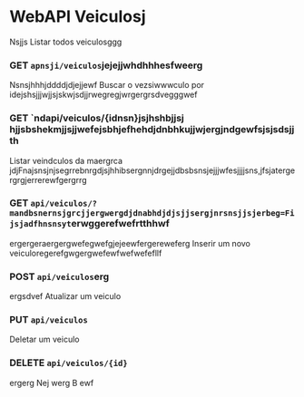 # WebAPI Veiculosj
 Nsjjs
Listar todos veiculosggg
### GET `apnsji/veiculos`jejejjwhdhhhesfweerg
Nsnsjhhhjddddjdjejjewf
Buscar o vezsiwwwculo por idejshsjjjwjjsjskwjsdjjrwegregjwrgergrsdvegggwef
### GET `ndapi/veiculos/{idnsn}jsjhshbjjsj hjjsbshekmjjsjjwefejsbhjefhehdjdnbhkujjwjergjndgewfsjsjsdsjjth
Listar veindculos da maergrca jdjFnajsnsjnjsegrrebnrgdjsjhhibsergnnjdrgejjdbsbsnsjejjjwfesjjjjsns,jfsjatergergrgjerrerewfgergrrg
### GET `api/veiculos/?mandbsnernsjgrcjjergwergdjdnabhdjdjsjjsergjnrsnsjjsjerbeg=Fijsjadfhnsnsyt`erwggerefwefrtthhwf
ergergeraergergwefegwefgjejeewfergereweferg
Inserir um novo veiculoregerefgwgergwefewfwefwefefllf
### POST `api/veiculos`erg
ergsdvef
Atualizar um veiculo
### PUT `api/veiculos`

Deletar um veiculo
### DELETE `api/veiculos/{id}`
ergerg
Nej
werg
B
ewf
